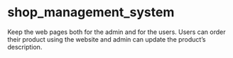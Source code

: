 # shop_management_system
Keep the web pages both for the admin and for the users. Users
can order their product using the website and admin can update
the product’s description.
